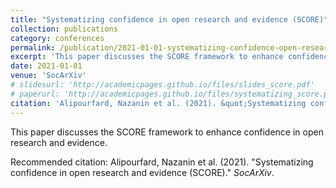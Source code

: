 ```yaml
---
title: "Systematizing confidence in open research and evidence (SCORE)"
collection: publications
category: conferences
permalink: /publication/2021-01-01-systematizing-confidence-open-research
excerpt: 'This paper discusses the SCORE framework to enhance confidence in open research and evidence.'
date: 2021-01-01
venue: 'SocArXiv'
# slidesurl: 'http://academicpages.github.io/files/slides_score.pdf'
# paperurl: 'http://academicpages.github.io/files/systematizing_score.pdf'
citation: 'Alipourfard, Nazanin et al. (2021). &quot;Systematizing confidence in open research and evidence (SCORE).&quot; <i>SocArXiv</i>.'
---
```

This paper discusses the SCORE framework to enhance confidence in open research and evidence.

<!-- [Download slides here](http://academicpages.github.io/files/slides_score.pdf)

[Download paper here](http://academicpages.github.io/files/systematizing_score.pdf) -->

Recommended citation: Alipourfard, Nazanin et al. (2021). "Systematizing confidence in open research and evidence (SCORE)." <i>SocArXiv</i>.